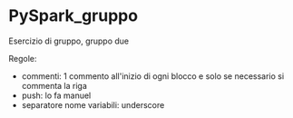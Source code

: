 # PySpark_gruppo
Esercizio di gruppo, gruppo due

Regole:
- commenti: 1 commento all'inizio di ogni blocco e solo se necessario si commenta la riga
- push: lo fa manuel
- separatore nome variabili: underscore
